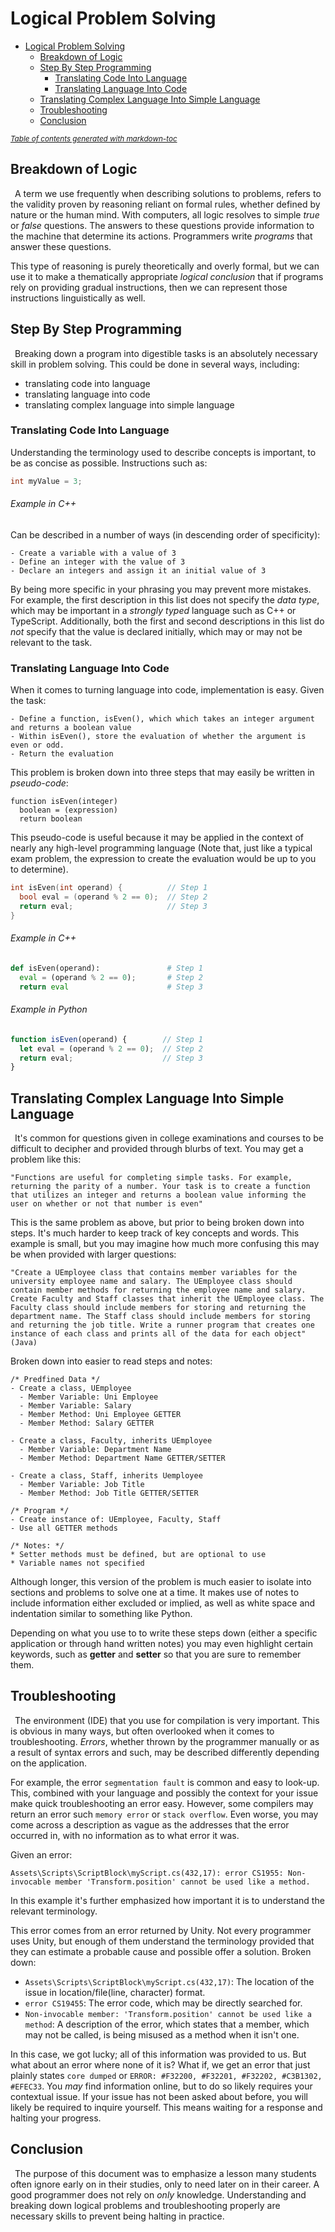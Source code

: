 # Logical Problem Solving

- [Logical Problem Solving](#logical-problem-solving)
  * [Breakdown of Logic](#breakdown-of-logic)
  * [Step By Step Programming](#step-by-step-programming)
    + [Translating Code Into Language](#translating-code-into-language)
    + [Translating Language Into Code](#translating-language-into-code)
  * [Translating Complex Language Into Simple Language](#translating-complex-language-into-simple-language)
  * [Troubleshooting](#troubleshooting)
  * [Conclusion](#conclusion)

<small><i><a href='http://ecotrust-canada.github.io/markdown-toc/'>Table of contents generated with markdown-toc</a></i></small>

## Breakdown of Logic

&ensp;A term we use frequently when describing solutions to problems, refers to the validity proven by reasoning reliant on formal rules, whether defined by nature or the human mind. With computers, all logic resolves to simple _true_ or _false_ questions. The answers to these questions provide information to the machine that determine its actions. Programmers write _programs_ that answer these questions.

This type of reasoning is purely theoretically and overly formal, but we can use it to make a thematically appropriate _logical conclusion_ that if programs rely on providing gradual instructions, then we can represent those instructions linguistically as well.

## Step By Step Programming

&ensp;Breaking down a program into digestible tasks is an absolutely necessary skill in problem solving. This could be done in several ways, including:

- translating code into language
- translating language into code
- translating complex language into simple language

### Translating Code Into Language

Understanding the terminology used to describe concepts is important, to be as concise as possible. Instructions such as:

```cpp
int myValue = 3;
```
###### Example in C++

Can be described in a number of ways (in descending order of specificity):

```
- Create a variable with a value of 3
- Define an integer with the value of 3
- Declare an integers and assign it an initial value of 3
```

By being more specific in your phrasing you may prevent more mistakes. For example, the first description in this list does not specify the _data type_, which may be important in a _strongly typed_ language such as C++ or TypeScript. Additionally, both the first and second descriptions in this list do _not_ specify that the value is declared initially, which may or may not be relevant to the task.

### Translating Language Into Code

When it comes to turning language into code, implementation is easy. Given the task:

```
- Define a function, isEven(), which which takes an integer argument and returns a boolean value
- Within isEven(), store the evaluation of whether the argument is even or odd.
- Return the evaluation
```

This problem is broken down into three steps that may easily be written in _pseudo-code_:

```
function isEven(integer) 
  boolean = (expression)
  return boolean
```

This pseudo-code is useful because it may be applied in the context of nearly any high-level programming language (Note that, just like a typical exam problem, the expression to create the evaluation would be up to you to determine).

```C++
int isEven(int operand) {          // Step 1
  bool eval = (operand % 2 == 0);  // Step 2
  return eval;                     // Step 3
}
```
###### Example in C++
```python
def isEven(operand):               # Step 1
  eval = (operand % 2 == 0);       # Step 2
  return eval                      # Step 3
```
###### Example in Python

```js
function isEven(operand) {        // Step 1
  let eval = (operand % 2 == 0);  // Step 2
  return eval;                    // Step 3
}
```

## Translating Complex Language Into Simple Language

&ensp;It's common for questions given in college examinations and courses to be difficult to decipher and provided through blurbs of text. You may get a problem like this:

```
"Functions are useful for completing simple tasks. For example, returning the parity of a number. Your task is to create a function that utilizes an integer and returns a boolean value informing the user on whether or not that number is even"
```

This is the same problem as above, but prior to being broken down into steps. It's much harder to keep track of key concepts and words. This example is small, but you may imagine how much more confusing this may be when provided with larger questions:

```
"Create a UEmployee class that contains member variables for the university employee name and salary. The UEmployee class should contain member methods for returning the employee name and salary. Create Faculty and Staff classes that inherit the UEmployee class. The Faculty class should include members for storing and returning the department name. The Staff class should include members for storing and returning the job title. Write a runner program that creates one instance of each class and prints all of the data for each object" (Java)
```

Broken down into easier to read steps and notes:

```
/* Predfined Data */
- Create a class, UEmployee
  - Member Variable: Uni Employee
  - Member Variable: Salary
  - Member Method: Uni Employee GETTER
  - Member Method: Salary GETTER

- Create a class, Faculty, inherits UEmployee
  - Member Variable: Department Name
  - Member Method: Department Name GETTER/SETTER
  
- Create a class, Staff, inherits Uemployee
  - Member Variable: Job Title
  - Member Method: Job Title GETTER/SETTER
  
/* Program */
- Create instance of: UEmployee, Faculty, Staff
- Use all GETTER methods

/* Notes: */
* Setter methods must be defined, but are optional to use
* Variable names not specified
```

Although longer, this version of the problem is much easier to isolate into sections and problems to solve one at a time. It makes use of notes to include information either excluded or implied, as well as white space and indentation similar to something like Python.

Depending on what you use to to write these steps down (either a specific application or through hand written notes) you may even highlight certain keywords, such as **getter** and **setter** so that you are sure to remember them.

## Troubleshooting

&ensp;The environment (IDE) that you use for compilation is very important. This is obvious in many ways, but often overlooked when it comes to troubleshooting. _Errors_, whether thrown by the programmer manually or as a result of syntax errors and such, may be described differently depending on the application.

For example, the error `segmentation fault` is common and easy to look-up. This, combined with your language and possibly the context for your issue make quick troubleshooting an error easy. However, some compilers may return an error such `memory error` or `stack overflow`. Even worse, you may come across a description as vague as the addresses that the error occurred in, with no information as to what error it was.

Given an error:

```
Assets\Scripts\ScriptBlock\myScript.cs(432,17): error CS1955: Non-invocable member 'Transform.position' cannot be used like a method.
```

In this example it's further emphasized how important it is to understand the relevant terminology.

This error comes from an error returned by Unity. Not every programmer uses Unity, but enough of them understand the terminology provided that they can estimate a probable cause and possible offer a solution. Broken down:

- `Assets\Scripts\ScriptBlock\myScript.cs(432,17)`: The location of the issue in location/file(line, character) format.<br>
- `error CS19455`: The error code, which may be directly searched for.<br>
- `Non-invocable member: 'Transform.position' cannot be used like a method`: A description of the error, which states that a member, which may not be called, is being misused as a method when it isn't one.

In this case, we got lucky; all of this information was provided to us. But what about an error where none of it is? What if, we get an error that just plainly states `core dumped` or `ERROR: #F32200, #F32201, #F32202, #C3B1302, #EFEC33`. You _may_ find information online, but to do so likely requires your contextual issue. If your issue has not been asked about before, you will likely be required to inquire yourself. This means waiting for a response and halting your progress.

## Conclusion

&ensp;The purpose of this document was to emphasize a lesson many students often ignore early on in their studies, only to need later on in their career. A good programmer does not rely on _only_ knowledge. Understanding and breaking down logical problems and troubleshooting properly are necessary skills to prevent being halting in practice.
